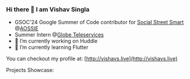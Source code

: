 ### Hi there 👋 I am Vishav Singla

- GSOC'24 Google Summer of Code contributor for [Social Street Smart](https://github.com/AOSSIE-Org/Social-Street-Smart) @[AOSSIE](https://github.com/AOSSIE-Org)
- Summer Intern @[Globe Teleservices](https://globeteleservices.com)
- 🔭 I’m currently working on Huddle 
- 🌱 I’m currently learning Flutter

You can checkout my profile at: [http://vishavs.live](http://vishavs.live)

Projects Showcase:

